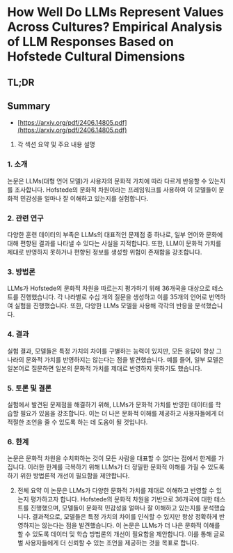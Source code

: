# How Well Do LLMs Represent Values Across Cultures? Empirical Analysis of LLM Responses Based on Hofstede Cultural Dimensions
## TL;DR
## Summary
- [https://arxiv.org/pdf/2406.14805.pdf](https://arxiv.org/pdf/2406.14805.pdf)

1. 각 섹션 요약 및 주요 내용 설명

### 1. 소개
논문은 LLMs(대형 언어 모델)가 사용자의 문화적 가치에 따라 다르게 반응할 수 있는지를 조사합니다. Hofstede의 문화적 차원이라는 프레임워크를 사용하여 이 모델들이 문화적 민감성을 얼마나 잘 이해하고 있는지를 실험합니다.

### 2. 관련 연구
다양한 훈련 데이터의 부족은 LLMs의 대표적인 문제점 중 하나로, 일부 언어와 문화에 대해 편향된 결과를 나타낼 수 있다는 사실을 지적합니다. 또한, LLM이 문화적 가치를 제대로 반영하지 못하거나 편향된 정보를 생성할 위험이 존재함을 강조합니다.

### 3. 방법론
LLMs가 Hofstede의 문화적 차원을 따르는지 평가하기 위해 36개국을 대상으로 테스트를 진행했습니다. 각 나라별로 수십 개의 질문을 생성하고 이를 35개의 언어로 번역하여 실험을 진행했습니다. 또한, 다양한 LLMs 모델을 사용해 각각의 반응을 분석했습니다.

### 4. 결과
실험 결과, 모델들은 특정 가치의 차이를 구별하는 능력이 있지만, 모든 응답이 항상 그 나라의 문화적 가치를 반영하지는 않는다는 점을 발견했습니다. 예를 들어, 일부 모델은 일본어로 질문하면 일본의 문화적 가치를 제대로 반영하지 못하기도 했습니다.

### 5. 토론 및 결론
실험에서 발견된 문제점을 해결하기 위해, LLMs가 문화적 가치를 반영한 데이터를 학습할 필요가 있음을 강조합니다. 이는 더 나은 문화적 이해를 제공하고 사용자들에게 더 적절한 조언을 줄 수 있도록 하는 데 도움이 될 것입니다.

### 6. 한계
논문은 문화적 차원을 수치화하는 것이 모든 사람을 대표할 수 없다는 점에서 한계를 가집니다. 이러한 한계를 극복하기 위해 LLMs가 더 정밀한 문화적 이해를 가질 수 있도록 하기 위한 방법론적 개선이 필요함을 제안합니다.

2. 전체 요약
이 논문은 LLMs가 다양한 문화적 가치를 제대로 이해하고 반영할 수 있는지 평가하고자 합니다. Hofstede의 문화적 차원을 기반으로 36개국에 대한 테스트를 진행했으며, 모델들이 문화적 민감성을 얼마나 잘 이해하고 있는지를 분석했습니다. 결과적으로, 모델들은 특정 가치의 차이를 인식할 수 있지만 항상 정확하게 반영하지는 않는다는 점을 발견했습니다. 이 논문은 LLMs가 더 나은 문화적 이해를 할 수 있도록 데이터 및 학습 방법론의 개선이 필요함을 제안합니다. 이를 통해 글로벌 사용자들에게 더 신뢰할 수 있는 조언을 제공하는 것을 목표로 합니다.